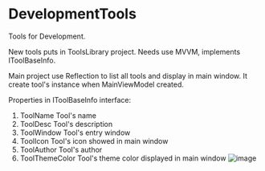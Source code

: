 # DevelopmentTools
Tools for Development.

New tools puts in ToolsLibrary project.
Needs use MVVM, implements IToolBaseInfo.

Main project use Reflection to list all tools and display in main window.
It create tool's instance when MainViewModel created.

Properties in IToolBaseInfo interface:
 1. ToolName        Tool's name
 2. ToolDesc        Tool's description
 3. ToolWindow      Tool's entry window
 4. ToolIcon        Tool's icon showed in main window
 5. ToolAuthor      Tool's author
 6. ToolThemeColor  Tool's theme color displayed in main window
![image](https://user-images.githubusercontent.com/66509354/132986415-87b97094-e7ee-43b2-9c85-a08fc40040c9.png)
